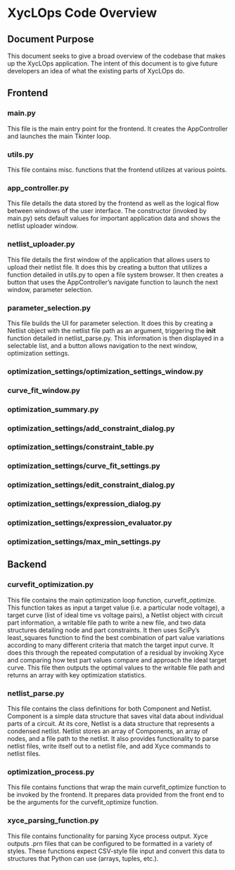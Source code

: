 # XycLOps Code Overview
## Document Purpose
This document seeks to give a broad overview of the codebase that makes up the XycLOps application.  The intent of this document is to give future developers an idea of what the existing parts of XycLOps do.

## Frontend
### main.py
This file is the main entry point for the frontend.  It creates the AppController and launches the main Tkinter loop.

### utils.py
This file contains misc. functions that the frontend utilizes at various points.

### app_controller.py
This file details the data stored by the frontend as well as the logical flow between windows of the user interface.  The constructor (invoked by main.py) sets default values for important application data and shows the netlist uploader window.

### netlist_uploader.py
This file details the first window of the application that allows users to upload their netlist file.  It does this by creating a button that utilizes a function detailed in utils.py to open a file system browser.  It then creates a button that uses the AppController’s navigate function to launch the next window, parameter selection.

### parameter_selection.py
This file builds the UI for parameter selection.  It does this by creating a Netlist object with the netlist file path as an argument, triggering the __init__ function detailed in netlist_parse.py.  This information is then displayed in a selectable list, and a button allows navigation to the next window, optimization settings.

### optimization_settings/optimization_settings_window.py


### curve_fit_window.py


### optimization_summary.py


### optimization_settings/add_constraint_dialog.py


### optimization_settings/constraint_table.py


### optimization_settings/curve_fit_settings.py


### optimization_settings/edit_constraint_dialog.py


### optimization_settings/expression_dialog.py


### optimization_settings/expression_evaluator.py


### optimization_settings/max_min_settings.py



## Backend
### curvefit_optimization.py
This file contains the main optimization loop function, curvefit_optimize.  This function takes as input a target value (i.e. a particular node voltage), a target curve (list of ideal time vs voltage pairs), a Netlist object with circuit part information, a writable file path to write a new file, and two data structures detailing node and part constraints.  It then uses SciPy’s least_squares function to find the best combination of part value variations according to many different criteria that match the target input curve.  It does this through the repeated computation of a residual by invoking Xyce and comparing how test part values compare and approach the ideal target curve. This file then outputs the optimal values to the writable file path and returns an array with key optimization statistics.

### netlist_parse.py
This file contains the class definitions for both Component and Netlist.  Component is a simple data structure that saves vital data about individual parts of a circuit.  At its core, Netlist is a data structure that represents a condensed netlist.  Netlist stores an array of Components, an array of nodes, and a file path to the netlist.  It also provides functionality to parse netlist files, write itself out to a netlist file, and add Xyce commands to netlist files.

### optimization_process.py
This file contains functions that wrap the main curvefit_optimize function to be invoked by the frontend. It prepares data provided from the front end to be the arguments for the curvefit_optimize function.

### xyce_parsing_function.py
This file contains functionality for parsing Xyce process output.  Xyce outputs .prn files that can be configured to be formatted in a variety of styles.  These functions expect CSV-style file input and convert this data to structures that Python can use (arrays, tuples, etc.).
